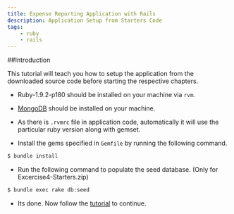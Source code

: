```yaml
---
title: Expense Reporting Application with Rails
description: Application Setup from Starters Code
tags:
    - ruby
    - rails
---
```


##Introduction

This tutorial will teach you how to setup the application from the downloaded source code before starting the respective chapters.

+ Ruby-1.9.2-p180 should be installed on your machine via `rvm`.

+ [MongoDB](http://www.mongodb.org/display/DOCS/Quickstart) should be installed on your machine.

+ As there is `.rvmrc` file in application code, automatically it will use the particular ruby version along with gemset.

+ Install the gems specified in `Gemfile` by running the following command.

```bash
$ bundle install
```

+ Run the following command to populate the seed database. (Only for Excercise4-Starters.zip)

```bash
$ bundle exec rake db:seed
```

+ Its done. Now follow the <a href="javascript:javascript:history.go(-1)">tutorial</a> to continue.